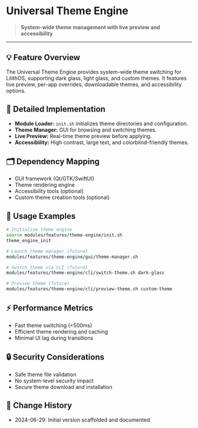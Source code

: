 # Universal Theme Engine

> **System-wide theme management with live preview and accessibility**

---

## 💡 Feature Overview
The Universal Theme Engine provides system-wide theme switching for LilithOS, supporting dark glass, light glass, and custom themes. It features live preview, per-app overrides, downloadable themes, and accessibility options.

## 🧠 Detailed Implementation
- **Module Loader:** `init.sh` initializes theme directories and configuration.
- **Theme Manager:** GUI for browsing and switching themes.
- **Live Preview:** Real-time theme preview before applying.
- **Accessibility:** High contrast, large text, and colorblind-friendly themes.

## 🗂️ Dependency Mapping
- GUI framework (Qt/GTK/SwiftUI)
- Theme rendering engine
- Accessibility tools (optional)
- Custom theme creation tools (optional)

## 🧩 Usage Examples
```sh
# Initialize theme engine
source modules/features/theme-engine/init.sh
theme_engine_init

# Launch theme manager (future)
modules/features/theme-engine/gui/theme-manager.sh

# Switch theme via CLI (future)
modules/features/theme-engine/cli/switch-theme.sh dark-glass

# Preview theme (future)
modules/features/theme-engine/cli/preview-theme.sh custom-theme
```

## ⚡ Performance Metrics
- Fast theme switching (<500ms)
- Efficient theme rendering and caching
- Minimal UI lag during transitions

## 🔒 Security Considerations
- Safe theme file validation
- No system-level security impact
- Secure theme download and installation

## 📜 Change History
- 2024-06-29: Initial version scaffolded and documented 